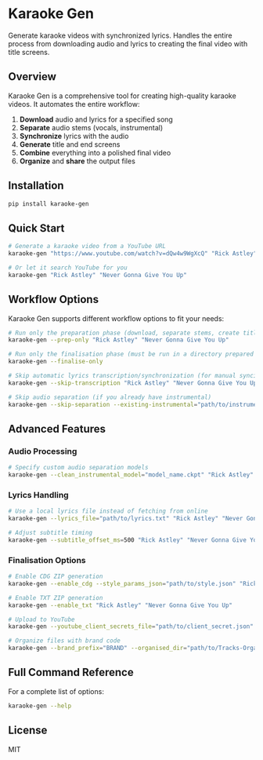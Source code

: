 # Karaoke Gen

Generate karaoke videos with synchronized lyrics. Handles the entire process from downloading audio and lyrics to creating the final video with title screens.

## Overview

Karaoke Gen is a comprehensive tool for creating high-quality karaoke videos. It automates the entire workflow:

1. **Download** audio and lyrics for a specified song
2. **Separate** audio stems (vocals, instrumental)
3. **Synchronize** lyrics with the audio
4. **Generate** title and end screens
5. **Combine** everything into a polished final video
6. **Organize** and **share** the output files

## Installation

```bash
pip install karaoke-gen
```

## Quick Start

```bash
# Generate a karaoke video from a YouTube URL
karaoke-gen "https://www.youtube.com/watch?v=dQw4w9WgXcQ" "Rick Astley" "Never Gonna Give You Up"

# Or let it search YouTube for you
karaoke-gen "Rick Astley" "Never Gonna Give You Up"
```

## Workflow Options

Karaoke Gen supports different workflow options to fit your needs:

```bash
# Run only the preparation phase (download, separate stems, create title screens)
karaoke-gen --prep-only "Rick Astley" "Never Gonna Give You Up"

# Run only the finalisation phase (must be run in a directory prepared by the prep phase)
karaoke-gen --finalise-only

# Skip automatic lyrics transcription/synchronization (for manual syncing)
karaoke-gen --skip-transcription "Rick Astley" "Never Gonna Give You Up"

# Skip audio separation (if you already have instrumental)
karaoke-gen --skip-separation --existing-instrumental="path/to/instrumental.mp3" "Rick Astley" "Never Gonna Give You Up"
```

## Advanced Features

### Audio Processing

```bash
# Specify custom audio separation models
karaoke-gen --clean_instrumental_model="model_name.ckpt" "Rick Astley" "Never Gonna Give You Up"
```

### Lyrics Handling

```bash
# Use a local lyrics file instead of fetching from online
karaoke-gen --lyrics_file="path/to/lyrics.txt" "Rick Astley" "Never Gonna Give You Up"

# Adjust subtitle timing
karaoke-gen --subtitle_offset_ms=500 "Rick Astley" "Never Gonna Give You Up"
```

### Finalisation Options

```bash
# Enable CDG ZIP generation
karaoke-gen --enable_cdg --style_params_json="path/to/style.json" "Rick Astley" "Never Gonna Give You Up"

# Enable TXT ZIP generation
karaoke-gen --enable_txt "Rick Astley" "Never Gonna Give You Up"

# Upload to YouTube
karaoke-gen --youtube_client_secrets_file="path/to/client_secret.json" --youtube_description_file="path/to/description.txt" "Rick Astley" "Never Gonna Give You Up"

# Organize files with brand code
karaoke-gen --brand_prefix="BRAND" --organised_dir="path/to/Tracks-Organized" "Rick Astley" "Never Gonna Give You Up"
```

## Full Command Reference

For a complete list of options:

```bash
karaoke-gen --help
```

## License

MIT
